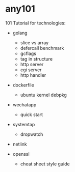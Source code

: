 # any101

101 Tutorial for technologies:
 - golang
   - slice vs array
   - defercall benchmark
   - gcflags
   - tag in structure
   - http server
   - cgi server
   - http handler

 - dockerfile
   - ubuntu kernel debpkg

 - wechatapp
   - quick start

 - systemtap
   - dropwatch

 - netlink

 - openssl
   - cheat sheet style guide
